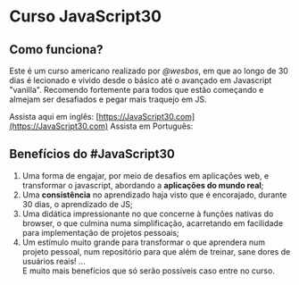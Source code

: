 # Curso JavaScript30

## Como funciona?

Este é um curso americano realizado por _@wesbos_, em que ao longo de 30 dias é lecionado e vivido desde o básico até o avançado em Javascript "vanilla". Recomendo fortemente para todos que estão começando e almejam ser desafiados e pegar mais
traquejo em JS.

Assista aqui em inglês: [https://JavaScript30.com](https://JavaScript30.com)
Assista em Português:

## **Benefícios** do #JavaScript30

1. Uma forma de engajar, por meio de desafios em aplicações web, e transformar o javascript, abordando a **aplicações do mundo real**;
2. Uma **consistência** no aprendizado haja visto que é encorajado, durante 30 dias, o aprendizado de JS;
3. Uma didática impressionante no que concerne à funções nativas do browser, o que culmina numa simplificação, acarretando em facilidade para implementação de projetos pessoais;
4. Um estímulo muito grande para transformar o que aprendera num projeto pessoal, num repositório para que além de treinar, sane dores de usuários reais!
   ...
   <br>
   E muito mais benefícios que só serão possíveis caso entre no curso.
